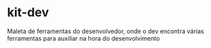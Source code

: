 # kit-dev
Maleta de ferramentas do desenvolvedor, onde o dev encontra várias ferramentas para auxiliar na hora do desenvolvimento
